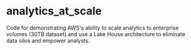 # analytics_at_scale
Code for demonstrating AWS's ability to scale analytics to enterprise volumes (30TB dataset) and use a Lake House architecture to eliminate data silos and empower analysts.
